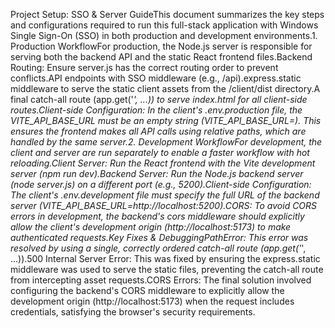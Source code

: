 Project Setup: SSO & Server GuideThis document summarizes the key steps and configurations required to run this full-stack application with Windows Single Sign-On (SSO) in both production and development environments.1. Production WorkflowFor production, the Node.js server is responsible for serving both the backend API and the static React frontend files.Backend Routing: Ensure server.js has the correct routing order to prevent conflicts.API endpoints with SSO middleware (e.g., /api).express.static middleware to serve the static client assets from the /client/dist directory.A final catch-all route (app.get('*', ...)) to serve index.html for all client-side routes.Client-side Configuration: In the client's .env.production file, the VITE_API_BASE_URL must be an empty string (VITE_API_BASE_URL=). This ensures the frontend makes all API calls using relative paths, which are handled by the same server.2. Development WorkflowFor development, the client and server are run separately to enable a faster workflow with hot reloading.Client Server: Run the React frontend with the Vite development server (npm run dev).Backend Server: Run the Node.js backend server (node server.js) on a different port (e.g., 5200).Client-side Configuration: The client's .env.development file must specify the full URL of the backend server (VITE_API_BASE_URL=http://localhost:5200).CORS: To avoid CORS errors in development, the backend's cors middleware should explicitly allow the client's development origin (http://localhost:5173) to make authenticated requests.Key Fixes & DebuggingPathError: This error was resolved by using a single, correctly ordered catch-all route (app.get('*', ...)).500 Internal Server Error: This was fixed by ensuring the express.static middleware was used to serve the static files, preventing the catch-all route from intercepting asset requests.CORS Errors: The final solution involved configuring the backend's CORS middleware to explicitly allow the development origin (http://localhost:5173) when the request includes credentials, satisfying the browser's security requirements.